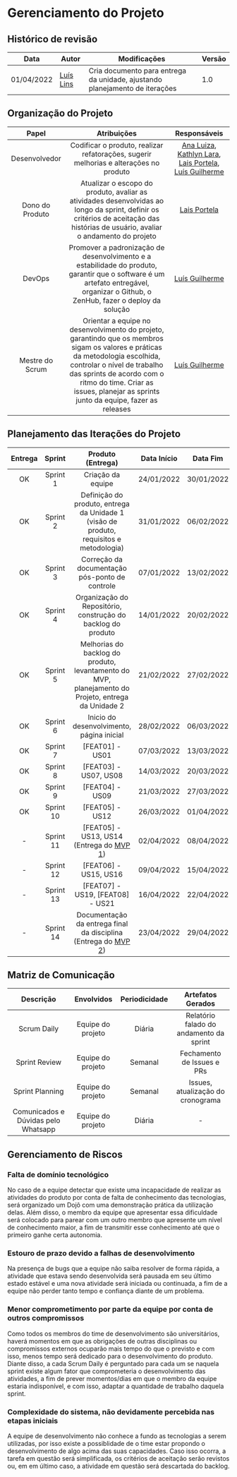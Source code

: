 # Gerenciamento do Projeto

## Histórico de revisão
| Data       | Autor                                        | Modificações                      | Versão |
| ---------- | -------------------------------------------- | --------------------------------- | ------ |
| 01/04/2022 | [Luís Lins](https://github.com/luisgaboardi) | Cria documento para entrega da unidade, ajustando planejamento de iterações | 1.0 |

## Organização do Projeto

| Papel         | Atribuições            | Responsáveis      |
|:-:|:-:|:-:|
| Desenvolvedor | Codificar o produto, realizar refatorações, sugerir melhorias e alterações no produto | [Ana Luiza](https://github.com/aluzianobriceno), [Kathlyn Lara](https://github.com/klmurussi), [Lais Portela](https://github.com/laispa), [Luís Guilherme](https://github.com/luisgaboardi) |
| Dono do Produto | Atualizar o escopo do produto, avaliar as atividades desenvolvidas ao longo da sprint, definir os critérios de aceitação das histórias de usuário, avaliar o andamento do projeto | [Lais Portela](https://github.com/laispa) |
| DevOps | Promover a padronização de desenvolvimento e a estabilidade do produto, garantir que o software é um artefato entregável, organizar o Github, o ZenHub, fazer o deploy da solução | [Luís Guilherme](https://github.com/luisgaboardi) |
| Mestre do Scrum | Orientar a equipe no desenvolvimento do projeto, garantindo que os membros sigam os valores e práticas da metodologia escolhida, controlar o nível de trabalho das sprints de acordo com o ritmo do time. Criar as issues, planejar as sprints junto da equipe, fazer as releases | [Luís Guilherme](https://github.com/luisgaboardi) |

## Planejamento das Iterações do Projeto

| Entrega | Sprint         | Produto (Entrega)            | Data Início      | Data Fim      |
|:-:|:-:|:-:|:-:|:-:|
| OK | Sprint 1 | Criação da equipe | 24/01/2022 | 30/01/2022 |
| OK | Sprint 2 | Definição do produto, entrega da Unidade 1 (visão de produto, requisitos e metodologia) | 31/01/2022 | 06/02/2022 |
| OK | Sprint 3 | Correção da documentação pós-ponto de controle | 07/01/2022 | 13/02/2022 |
| OK | Sprint 4 | Organização do Repositório, construção do backlog do produto | 14/01/2022 | 20/02/2022 |
| OK | Sprint 5 | Melhorias do backlog do produto, levantamento do MVP, planejamento do Projeto, entrega da Unidade 2 | 21/02/2022 | 27/02/2022 |
| OK | Sprint 6 | Inicio do desenvolvimento, página inicial | 28/02/2022 | 06/03/2022 |
| OK | Sprint 7 | [FEAT01] - US01 | 07/03/2022 | 13/03/2022 |
| OK | Sprint 8 | [FEAT03] - US07, US08 | 14/03/2022 | 20/03/2022 |
| OK | Sprint 9 | [FEAT04] - US09 | 21/03/2022 | 27/03/2022 |
| OK | Sprint 10 | [FEAT05] - US12 | 26/03/2022 | 01/04/2022 |
| -  | Sprint 11 | [FEAT05] - US13, US14 (Entrega do [MVP 1](../releases/mvp-1.md))| 02/04/2022 | 08/04/2022 |
| -  | Sprint 12 | [FEAT06] - US15, US16 | 09/04/2022 | 15/04/2022 |
| -  | Sprint 13 | [FEAT07] - US19, [FEAT08] - US21 | 16/04/2022 | 22/04/2022 |
| -  | Sprint 14 | Documentação da entrega final da disciplina (Entrega do [MVP 2](../releases/mvp-2.md)) | 23/04/2022 | 29/04/2022 |

## Matriz de Comunicação

| Descrição         | Envolvidos            | Periodicidade      | Artefatos Gerados      |
|:-:|:-:|:-:|:-:|
| Scrum Daily | Equipe do projeto | Diária | Relatório falado do andamento da sprint |
| Sprint Review | Equipe do projeto | Semanal | Fechamento de Issues e PRs |
| Sprint Planning | Equipe do projeto | Semanal | Issues, atualização do cronograma |
| Comunicados e Dúvidas pelo Whatsapp | Equipe do projeto | Diária | - |

## Gerenciamento de Riscos

### Falta de domínio tecnológico
No caso de a equipe detectar que existe uma incapacidade de realizar as atividades do produto por conta de falta de conhecimento das tecnologias, será organizado um Dojô com uma demonstração prática da utilização delas. Além disso, o membro da equipe que apresentar essa dificuldade será colocado para parear com um outro membro que apresente um nível de conhecimento maior, a fim de transmitir esse conhecimento até que o primeiro ganhe certa autonomia.

### Estouro de prazo devido a falhas de desenvolvimento
Na presença de bugs que a equipe não saiba resolver de forma rápida, a atividade que estava sendo desenvolvida será pausada em seu último estado estável e uma nova atividade será iniciada ou continuada, a fim de a equipe não perder tanto tempo e confiança diante de um problema.

### Menor comprometimento por parte da equipe por conta de outros compromissos
Como todos os membros do time de desenvolvimento são universitários, haverá momentos em que as obrigações de outras disciplinas ou compromissos externos ocuparão mais tempo do que o previsto e com isso, menos tempo será dedicado para o desenvolvimento do produto. Diante disso, a cada Scrum Daily é perguntado para cada um se naquela sprint existe algum fator que comprometeria o desenvolvimento das atividades, a fim de prever momentos/dias em que o membro da equipe estaria indisponível, e com isso, adaptar a quantidade de trabalho daquela sprint.

### Complexidade do sistema, não devidamente percebida nas etapas iniciais
A equipe de desenvolvimento não conhece a fundo as tecnologias a serem utilizadas, por isso existe a possiblidade de o time estar propondo o desenvolvimento de algo acima das suas capacidades. Caso isso ocorra, a tarefa em questão será simplificada, os critérios de aceitação serão revistos ou, em em último caso, a atividade em questão será descartada do backlog.